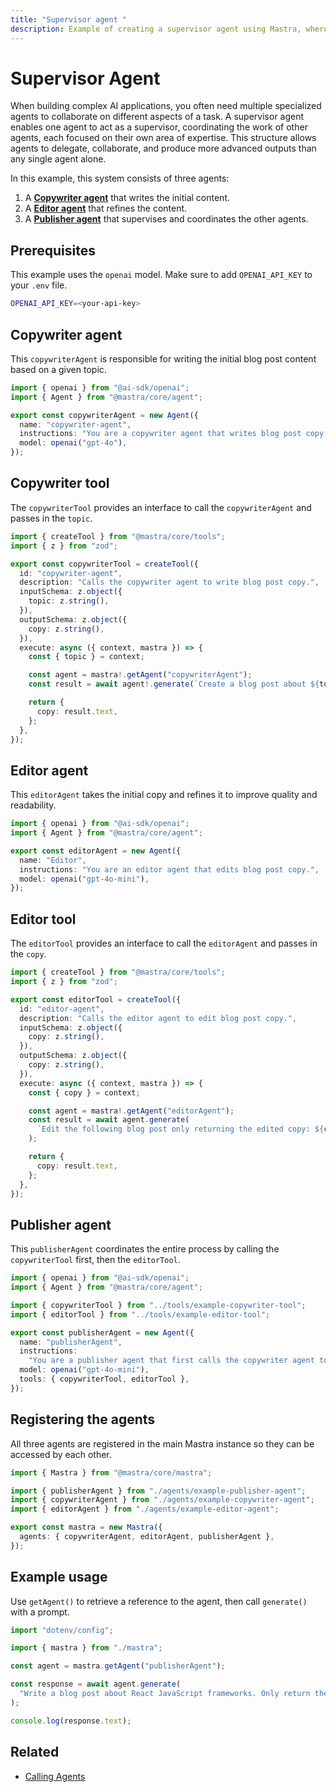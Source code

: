 ```yaml
---
title: "Supervisor agent "
description: Example of creating a supervisor agent using Mastra, where agents interact through tool functions.
---
```


# Supervisor Agent

When building complex AI applications, you often need multiple specialized agents to collaborate on different aspects of a task. A supervisor agent enables one agent to act as a supervisor, coordinating the work of other agents, each focused on their own area of expertise. This structure allows agents to delegate, collaborate, and produce more advanced outputs than any single agent alone.

In this example, this system consists of three agents:

1. A [**Copywriter agent**](#copywriter-agent) that writes the initial content.
2. A [**Editor agent**](#editor-agent) that refines the content.
3. A [**Publisher agent**](#publisher-agent) that supervises and coordinates the other agents.

## Prerequisites

This example uses the `openai` model. Make sure to add `OPENAI_API_KEY` to your `.env` file.

```bash filename=".env" copy
OPENAI_API_KEY=<your-api-key>
```

## Copywriter agent

This `copywriterAgent` is responsible for writing the initial blog post content based on a given topic.

```typescript filename="src/mastra/agents/example-copywriter-agent.ts" showLineNumbers copy
import { openai } from "@ai-sdk/openai";
import { Agent } from "@mastra/core/agent";

export const copywriterAgent = new Agent({
  name: "copywriter-agent",
  instructions: "You are a copywriter agent that writes blog post copy.",
  model: openai("gpt-4o"),
});
```

## Copywriter tool

The `copywriterTool` provides an interface to call the `copywriterAgent` and passes in the `topic`.

```typescript filename="src/mastra/tools/example-copywriter-tool.ts"
import { createTool } from "@mastra/core/tools";
import { z } from "zod";

export const copywriterTool = createTool({
  id: "copywriter-agent",
  description: "Calls the copywriter agent to write blog post copy.",
  inputSchema: z.object({
    topic: z.string(),
  }),
  outputSchema: z.object({
    copy: z.string(),
  }),
  execute: async ({ context, mastra }) => {
    const { topic } = context;

    const agent = mastra!.getAgent("copywriterAgent");
    const result = await agent!.generate(`Create a blog post about ${topic}`);

    return {
      copy: result.text,
    };
  },
});
```

## Editor agent

This `editorAgent` takes the initial copy and refines it to improve quality and readability.

```typescript filename="src/mastra/agents/example-editor-agent.ts" showLineNumbers copy
import { openai } from "@ai-sdk/openai";
import { Agent } from "@mastra/core/agent";

export const editorAgent = new Agent({
  name: "Editor",
  instructions: "You are an editor agent that edits blog post copy.",
  model: openai("gpt-4o-mini"),
});
```

## Editor tool

The `editorTool` provides an interface to call the `editorAgent` and passes in the `copy`.

```typescript filename="src/mastra/tools/example-editor-tool.ts" showLineNumbers copy
import { createTool } from "@mastra/core/tools";
import { z } from "zod";

export const editorTool = createTool({
  id: "editor-agent",
  description: "Calls the editor agent to edit blog post copy.",
  inputSchema: z.object({
    copy: z.string(),
  }),
  outputSchema: z.object({
    copy: z.string(),
  }),
  execute: async ({ context, mastra }) => {
    const { copy } = context;

    const agent = mastra!.getAgent("editorAgent");
    const result = await agent.generate(
      `Edit the following blog post only returning the edited copy: ${copy}`,
    );

    return {
      copy: result.text,
    };
  },
});
```

## Publisher agent

This `publisherAgent` coordinates the entire process by calling the `copywriterTool` first, then the `editorTool`.

```typescript filename="src/mastra/agents/example-publisher-agent.ts" showLineNumbers copy
import { openai } from "@ai-sdk/openai";
import { Agent } from "@mastra/core/agent";

import { copywriterTool } from "../tools/example-copywriter-tool";
import { editorTool } from "../tools/example-editor-tool";

export const publisherAgent = new Agent({
  name: "publisherAgent",
  instructions:
    "You are a publisher agent that first calls the copywriter agent to write blog post copy about a specific topic and then calls the editor agent to edit the copy. Just return the final edited copy.",
  model: openai("gpt-4o-mini"),
  tools: { copywriterTool, editorTool },
});
```

## Registering the agents

All three agents are registered in the main Mastra instance so they can be accessed by each other.

```typescript filename="src/mastra/index.ts" showLineNumbers copy
import { Mastra } from "@mastra/core/mastra";

import { publisherAgent } from "./agents/example-publisher-agent";
import { copywriterAgent } from "./agents/example-copywriter-agent";
import { editorAgent } from "./agents/example-editor-agent";

export const mastra = new Mastra({
  agents: { copywriterAgent, editorAgent, publisherAgent },
});
```

## Example usage

Use `getAgent()` to retrieve a reference to the agent, then call `generate()` with a prompt.

```typescript filename="src/test-publisher-agent.ts" showLineNumbers copy
import "dotenv/config";

import { mastra } from "./mastra";

const agent = mastra.getAgent("publisherAgent");

const response = await agent.generate(
  "Write a blog post about React JavaScript frameworks. Only return the final edited copy.",
);

console.log(response.text);
```

<GithubLink
  outdated={true}
  marginTop='mt-16'
  link="https://github.com/mastra-ai/mastra/blob/main/examples/basics/agents/hierarchical-multi-agent"
/>

## Related

- [Calling Agents](./calling-agents#from-the-command-line)
